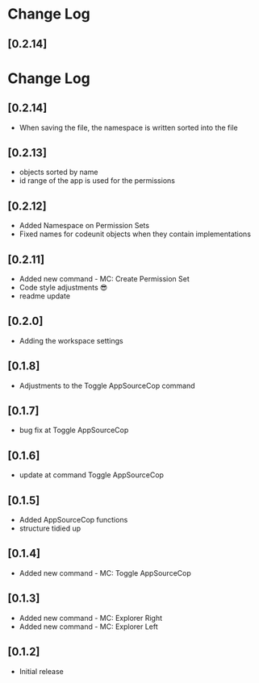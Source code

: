 # Change Log

## [0.2.14]



# Change Log

## [0.2.14]

- When saving the file, the namespace is written sorted into the file

## [0.2.13]

- objects sorted by name
- id range of the app is used for the permissions

## [0.2.12]

- Added Namespace on Permission Sets
- Fixed names for codeunit objects when they contain implementations

## [0.2.11]

- Added new command - MC: Create Permission Set
- Code style adjustments 😎
- readme update

## [0.2.0]

- Adding the workspace settings

## [0.1.8]

- Adjustments to the Toggle AppSourceCop command

## [0.1.7]

- bug fix at Toggle AppSourceCop

## [0.1.6]

- update at command Toggle AppSourceCop

## [0.1.5]

- Added AppSourceCop functions
- structure tidied up

## [0.1.4]

- Added new command - MC: Toggle AppSourceCop

## [0.1.3]

- Added new command - MC: Explorer Right
- Added new command - MC: Explorer Left

## [0.1.2]

- Initial release
